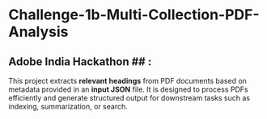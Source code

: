 # Challenge-1b-Multi-Collection-PDF-Analysis
## Adobe India Hackathon ## : 
This project extracts **relevant headings** from PDF documents based on metadata provided in an **input JSON** file. It is designed to process PDFs efficiently and generate structured output for downstream tasks such as indexing, summarization, or search.
